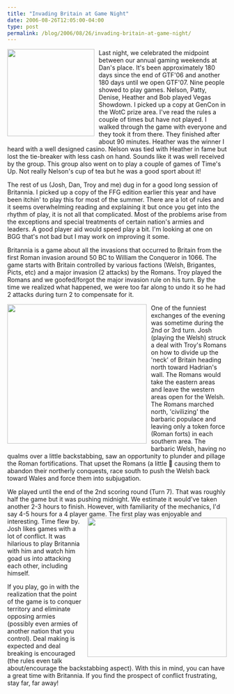 ```yaml
---
title: "Invading Britain at Game Night"
date: 2006-08-26T12:05:00-04:00
type: post
permalink: /blog/2006/08/26/invading-britain-at-game-night/
---
```

<a onblur="try {parent.deselectBloggerImageGracefully();} catch(e) {}" href="https://static.flickr.com/66/225250043_34f98d6dbd_o.jpg"><img style="margin: 0pt 10px 10px 0pt; float: left; cursor: pointer; width: 200px;" src="https://static.flickr.com/66/225250043_34f98d6dbd_o.jpg" alt="" border="0" /></a>Last night, we celebrated the midpoint between our annual gaming weekends at Dan's place. It's been approximately 180 days since the end of GTF'06 and another 180 days until we open GTF'07. Nine people showed to play games. Nelson, Patty, Denise, Heather and Bob played Vegas Showdown. I picked up a copy at GenCon in the WotC prize area. I've read the rules a couple of times but have not played. I walked through the game with everyone and they took it from there. They finished after about 90 minutes. Heather was the winner I heard with a well designed casino. Nelson was tied with Heather in fame but lost the tie-breaker with less cash on hand. Sounds like it was well received by the group. This group also went on to play a couple of games of Time's Up. Not really Nelson's cup of tea but he was a good sport about it!

The rest of us (Josh, Dan, Troy and me) dug in for a good long session of Britannia. I picked up a copy of the FFG edition earlier this year and have been itchin' to play this for most of the summer. There are a lot of rules and it seems overwhelming reading and explaining it but once you get into the rhythm of play, it is not all that complicated. Most of the problems arise from the exceptions and special treatments of certain nation's armies and leaders. A good player aid would speed play a bit. I'm looking at one on BGG that's not bad but I may work on improving it some.

Britannia is a game about all the invasions that occurred to Britain from the first Roman invasion around 50 BC to William the Conqueror in 1066. The game starts with Britain controlled by various factions (Welsh, Brigantes, Picts, etc) and a major invasion (2 attacks) by the Romans. Troy played the Romans and we goofed/forgot the major invasion rule on his turn. By the time we realized what happened, we were too far along to undo it so he had 2 attacks during turn 2 to compensate for it.

<a onblur="try {parent.deselectBloggerImageGracefully();} catch(e) {}" href="https://static.flickr.com/79/225250044_88d532ccf3_o.jpg"><img style="margin: 0pt 10px 10px 0pt; float: left; cursor: pointer; width: 320px;" src="https://static.flickr.com/79/225250044_88d532ccf3_o.jpg" alt="" border="0" /></a>One of the funniest exchanges of the evening was sometime during the 2nd or 3rd turn. Josh (playing the Welsh) struck a deal with Troy's Romans on how to divide up the 'neck' of Britain heading north toward Hadrian's wall. The Romans would take the eastern areas and leave the western areas open for the Welsh. The Romans marched north, 'civilizing' the barbaric populace and leaving only a token force (Roman forts) in each southern area. The barbaric Welsh, having no qualms over a little backstabbing, saw an opportunity to plunder and pillage the Roman fortifications. That upset the Romans (a little 🙂 causing them to abandon their northerly conquests, race south to push the Welsh back toward Wales and force them into subjugation.

We played until the end of the 2nd scoring round (Turn 7). That was roughly half the game but it was pushing midnight. We estimate it would've taken another 2-3 hours to finish. However, with familiarity of the mechanics, I'd say 4-5 hours for a 4 player game. <a onblur="try {parent.deselectBloggerImageGracefully();} catch(e) {}" href="https://static.flickr.com/78/225250042_2f570f1eae_o.jpg"><img style="margin: 0pt 0pt 10px 10px; float: right; cursor: pointer; width: 320px;" src="https://static.flickr.com/78/225250042_2f570f1eae_o.jpg" alt="" border="0" /></a>The first play was enjoyable and interesting. Time flew by. Josh likes games with a lot of conflict. It was hilarious to play Britannia with him and watch him goad us into attacking each other, including himself.

If you play, go in with the realization that the point of the game is to conquer territory and eliminate opposing armies (possibly even armies of another nation that you control). Deal making is expected and deal breaking is encouraged (the rules even talk about/encourage the backstabbing aspect). With this in mind, you can have a great time with Britannia. If you find the prospect of conflict frustrating, stay far, far away!